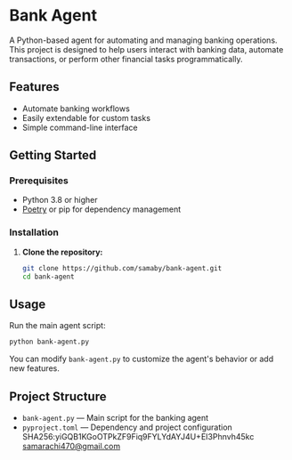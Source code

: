 # Bank Agent

A Python-based agent for automating and managing banking operations. This project is designed to help users interact with banking data, automate transactions, or perform other financial tasks programmatically.

## Features

- Automate banking workflows
- Easily extendable for custom tasks
- Simple command-line interface

## Getting Started

### Prerequisites

- Python 3.8 or higher
- [Poetry](https://python-poetry.org/) or pip for dependency management

### Installation

1. **Clone the repository:**

   ```bash
   git clone https://github.com/samaby/bank-agent.git
   cd bank-agent
   ```

## Usage

Run the main agent script:

```bash
python bank-agent.py
```

You can modify `bank-agent.py` to customize the agent's behavior or add new features.

## Project Structure

- `bank-agent.py` — Main script for the banking agent
- `pyproject.toml` — Dependency and project configuration
  SHA256:yiGQB1KGoOTPkZF9Fiq9FYLYdAYJ4U+EI3Phnvh45kc
  samarachi470@gmail.com
